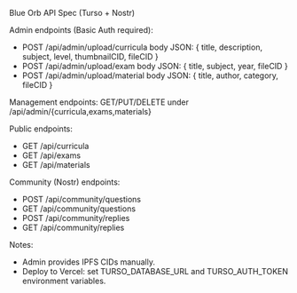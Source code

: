 Blue Orb API Spec (Turso + Nostr)

Admin endpoints (Basic Auth required):
- POST /api/admin/upload/curricula
  body JSON: { title, description, subject, level, thumbnailCID, fileCID }
- POST /api/admin/upload/exam
  body JSON: { title, subject, year, fileCID }
- POST /api/admin/upload/material
  body JSON: { title, author, category, fileCID }

Management endpoints: GET/PUT/DELETE under /api/admin/{curricula,exams,materials}

Public endpoints:
- GET /api/curricula
- GET /api/exams
- GET /api/materials

Community (Nostr) endpoints:
- POST /api/community/questions
- GET /api/community/questions
- POST /api/community/replies
- GET /api/community/replies

Notes:
- Admin provides IPFS CIDs manually.
- Deploy to Vercel: set TURSO_DATABASE_URL and TURSO_AUTH_TOKEN environment variables.
